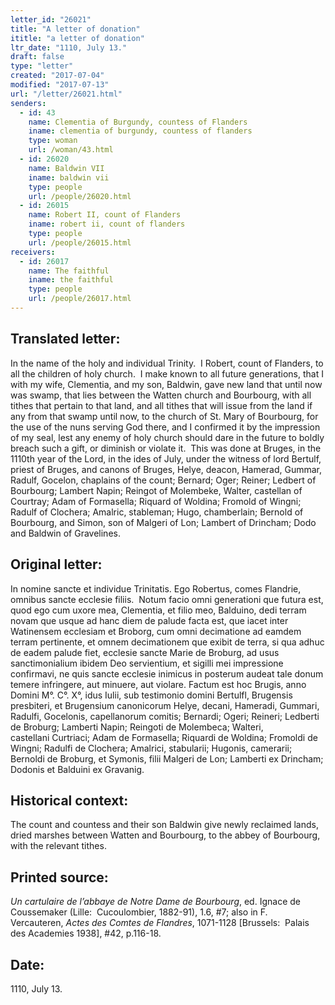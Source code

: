 ```yaml
---
letter_id: "26021"
title: "A letter of donation"
ititle: "a letter of donation"
ltr_date: "1110, July 13."
draft: false
type: "letter"
created: "2017-07-04"
modified: "2017-07-13"
url: "/letter/26021.html"
senders:
  - id: 43
    name: Clementia of Burgundy, countess of Flanders
    iname: clementia of burgundy, countess of flanders
    type: woman
    url: /woman/43.html
  - id: 26020
    name: Baldwin VII
    iname: baldwin vii
    type: people
    url: /people/26020.html
  - id: 26015
    name: Robert II, count of Flanders
    iname: robert ii, count of flanders
    type: people
    url: /people/26015.html
receivers:
  - id: 26017
    name: The faithful
    iname: the faithful
    type: people
    url: /people/26017.html
---
```

<h2> Translated letter:</h2><p>In the name of the holy and individual Trinity.&nbsp; I Robert, count of Flanders, to all the children of holy church.&nbsp; I make known to all future generations, that I with my wife, Clementia, and my son, Baldwin, gave new land that until now was swamp, that lies between the Watten church and Bourbourg, with all tithes that pertain to that land, and all tithes that will issue from the land if any from that swamp until now, to the church of St. Mary of Bourbourg, for the use of the nuns serving God there, and I confirmed it by the impression of my seal, lest any enemy of holy church should dare in the future to boldly breach such a gift, or diminish or violate it.&nbsp; This was done at Bruges, in the 1110th year of the Lord, in the ides of July, under the witness of lord Bertulf, priest of Bruges, and canons of Bruges, Helye, deacon, Hamerad, Gummar, Radulf, Gocelon, chaplains of the count; Bernard; Oger; Reiner; Ledbert of Bourbourg; Lambert Napin; Reingot of Molembeke, Walter, castellan of Courtray; Adam of Formasella; Riquard of Woldina; Fromold of Wingni; Radulf of Clochera; Amalric, stableman; Hugo, chamberlain; Bernold of Bourbourg, and Simon, son of Malgeri of Lon; Lambert of Drincham; Dodo and Baldwin of Gravelines.</p><h2 class="mt-4"> Original letter:</h2><p>In nomine sancte et individue Trinitatis. Ego Robertus, comes Flandrie, omnibus sancte ecclesie filiis.&nbsp; Notum facio omni generationi que futura est, quod ego cum uxore mea, Clementia, et filio meo, Balduino, dedi terram novam que usque ad hanc diem de palude facta est, que iacet inter Watinensem ecclesiam et Broborg, cum omni decimatione ad eamdem terram pertinente, et omnem decimationem que exibit de terra, si qua adhuc de eadem palude fiet, ecclesie sancte Marie de Broburg, ad usus sanctimonialium ibidem Deo servientium, et sigilli mei impressione confirmavi, ne quis sancte ecclesie inimicus in posterum audeat tale donum temere infringere, aut minuere, aut violare. Factum est hoc Brugis, anno Domini M°. C°. X°, idus Iulii, sub testimonio domini Bertulfl, Brugensis presbiteri, et Brugensium canonicorum Helye, decani, Hameradi, Gummari, Radulfi, Gocelonis, capellanorum comitis; Bernardi; Ogeri; Reineri; Ledberti de Broburg; Lamberti Napin; Reingoti de Molembeca; Walteri, castellani&nbsp;Curtriaci; Adam de Formasella; Riquardi de Woldina; Fromoldi de Wingni; Radulfi de Clochera; Amalrici, stabularii; Hugonis, camerarii; Bernoldi de Broburg, et Symonis, filii Malgeri de Lon; Lamberti ex Drincham; Dodonis et Balduini ex Gravanig.</p><h2 class="mt-4"> Historical context:</h2><p>The count and countess and their son Baldwin give newly reclaimed lands, dried marshes between Watten and Bourbourg, to the abbey of Bourbourg, with the relevant tithes.</p><h2 class="mt-4"> Printed source:</h2><p><i>Un cartulaire de l’abbaye de Notre Dame de Bourbourg</i>, ed. Ignace de Coussemaker (Lille:&nbsp; Cucoulombier, 1882-91), 1.6, #7; also in&nbsp;F. Vercauteren,&nbsp;<i>Actes des Comtes de Flandres</i>, 1071-1128 [Brussels:&nbsp; Palais des Academies 1938], #42, p.116-18.</p><p></p><h2 class="mt-4"> Date:</h2>1110, July 13.